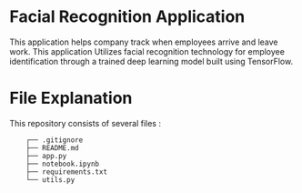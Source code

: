 # Facial Recognition Application

This application helps company track when employees arrive and leave work. This application Utilizes facial recognition technology for employee identification through a trained deep learning model built using TensorFlow. 

# File Explanation
This repository consists of several files :
```
    ┌── .gitignore
    ├── README.md
    ├── app.py
    ├── notebook.ipynb
    ├── requirements.txt
    └── utils.py
```
